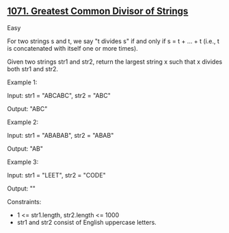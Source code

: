 ## [1071. Greatest Common Divisor of Strings](https://leetcode.com/problems/greatest-common-divisor-of-strings/)

Easy

For two strings s and t, we say "t divides s" if and only if s = t + ... + t (i.e., t is concatenated with itself one or more times).

Given two strings str1 and str2, return the largest string x such that x divides both str1 and str2.

 

Example 1:

Input: str1 = "ABCABC", str2 = "ABC"

Output: "ABC"

Example 2:

Input: str1 = "ABABAB", str2 = "ABAB"

Output: "AB"

Example 3:

Input: str1 = "LEET", str2 = "CODE"

Output: ""
 

Constraints:

- 1 <= str1.length, str2.length <= 1000
- str1 and str2 consist of English uppercase letters.